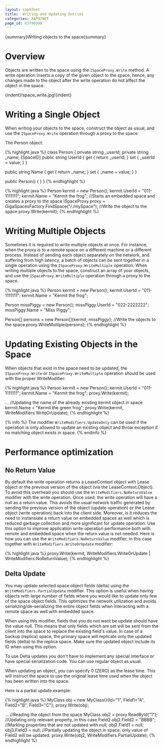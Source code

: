 ```yaml
---
layout: xap97net
title:  Writing and Updating Entries
categories: XAP97NET
page_id: 63799399
---
```


{summary}Writing objects to the space{summary}

# Overview

Objects are written to the space using the `ISpaceProxy.Write` method. A write operation inserts a copy of the given object to the space, hence, any changes made to the object after the write operation do not affect the object in the space.

{indent}!space_write.jpg!{indent}

# Writing a Single Object

When writing your objects to the space, construct the object as usual, and use the `ISpaceProxy.Write` operation through a proxy to the space:

The Person object:


{% highlight java %}
class Person
{
  private string _userId;
  private string _name;
  [SpaceID]
  public string UserId
  {
    get { return _userId; }
    set { _userId = value; }
  }

  public string Name
  {
    get { return _name; }
    set { _name = value; }
  }

  public Person()
  {
  }
}
{% endhighlight %}



{% highlight java %}
Person kermit = new Person();
kermit.UserId = "011-1111111";
kermit.Name = "Kermit the frog";
//Starts an embedded space and creates a proxy to the space
ISpaceProxy proxy = GigaSpacesFactory.FindSpace("/./mySpace");
//Write the object to the space
proxy.Write(kermit);
{% endhighlight %}


# Writing Multiple Objects

Sometimes it is required to write multiple objects at once. For instance, when the proxy is to a remote space on a different machine or a different process. Instead of sending each object separately on the network, and suffering from high latency, a batch of objects can be sent together in a single operation using the `ISpaceProxy.WriteMultiple` operation. When writing multiple objects to the space, construct an array of your objects, and use the `ISpaceProxy.WriteMultiple` operation through a proxy to the space.


{% highlight java %}
Person kermit = new Person();
kermit.UserId = "011-1111111";
kermit.Name = "Kermit the frog";

Person missPiggy = new Person();
missPiggy.UserId = "022-2222222";
missPiggy.Name = "Miss Piggy";

Person[] persons = new Person[]{kermit, missPiggy};
//Write the objects to the space
proxy.WriteMultiple(persons);
{% endhighlight %}


# Updating Existing Objects in the Space

When objects that exist in the space need to be updated, the `ISpaceProxy.Write` or `ISpaceProxy.WriteMultiple` operation should be used with the proper WriteModifier:


{% highlight java %}
Person kermit = new Person();
kermit.UserId = "011-1111111";
kermit.Name = "Kermit the frog";
proxy.Write(kermit);

...
//Updating the name of the already existing kermit object in space
kermit.Name = "Kermit the green frog";
proxy.Write(kermit, WriteModifiers.WriteOrUpdate);
{% endhighlight %}



{% info %}
The modifier `WriteModifiers.UpdateOnly` can be used if the operation is only allowed to update an existing object and throw exception
if no matching object exists in space.
{% endinfo %}


# Performance optimization

## No Return Value

By default the write operation returns a LeaseContext object with Lease object or the previous version of the object (via the LeaseContext.Object). To avoid this overhead you should use the `WriteModifiers.NoReturnValue` modifier with the write operation. Once used, the write operation will have a null as a return value. This avoids the usual network traffic generated by sending the previous version of the object (update operation) or the Lease object (write operation) back into the client side. Moreover, is it reduces the need to instansiate a return value on embedded spaces as well which is reduced garbage collection and more significant for update operation.
Use this option to improve application write operation performance both with remote and embedded space when the return value is not needed. Here is how you can use the `WriteModifiers.NoReturnValue` modifier, in this case together with `WriteModifiers.WriteOrUpdate` modifier:


{% highlight java %}
proxy.Write(kermit, WriteModifiers.WriteOrUpdate | WriteModifiers.NoReturnValue);
{% endhighlight %}


## Delta Update

You may update selected space object fields (delta) using the `WriteModifiers.PartialUpdate` modifier. This option is useful when having objects with large number of fields where you would like to update only few of the space object fields. This optimizes the network utilization and avoids serializing/de-serializing the entire object fields when interacting with a remote space as well with embedded space.

When using this modifier, fields that you do not want be update should have the value null. This means that only fields which are set will be sent from the client into the space to replace the existing field's value. In case of a backup (replica) space, the primary space will replicate only the updated fields (delta) to the replica space. Make sure the updated object include its ID when using this option.

To use Delta updates you don't have to implement any special interface or have special serialization code. You can use regular object as usual.

When updating an object, you can specify 0 (ZERO) as the lease time. This will instruct the space to use the original lease time used when the object has been written into the space.

Here is a partial update example:

{% highlight java %}
MyClass obj = new MyClass(){Id="1", Field1="A", Field2="B", Field3="C"};
proxy.Write(obj);

...
//Reading the object from the space
MyClass obj2 = proxy.ReadById<MyClass>("1");
//Updating only relevant property, in this case Field2
obj2.Field2 = "BBBB";
//Marking properties that are not updated with null;
obj2.Field1 = null;
obj3.Field3 = null;
//Partially updating the object in space, only value of Field2 will be updated.
proxy.Write(obj2, WriteModifiers.PartialUpdate);
{% endhighlight %}

